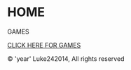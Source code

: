 # HOME

GAMES

[CLICK HERE FOR GAMES](https://luke242014.github.io/game)

&copy; 'year' Luke242014, All rights reserved
